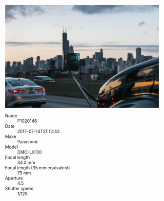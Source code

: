 [![P1020146](/photos/hd/P1020146.jpg)](/photos/full/P1020146.jpg?raw=true)

<dl>
  <dt>Name</dt>
  <dd>P1020146</dd>
  <dt>Date</dt>
  <dd>2017-07-14T21:12:43</dd>
  <dt>Make</dt>
  <dd>Panasonic</dd>
  <dt>Model</dt>
  <dd>DMC-LX100</dd>
  <dt>Focal length</dt>
  <dd>34.0 mm</dd>
  <dt>Focal length (35 mm equivalent)</dt>
  <dd>75 mm</dd>
  <dt>Aperture</dt>
  <dd>4.5</dd>
  <dt>Shutter speed</dt>
  <dd>1/125</dd>
</dl>
